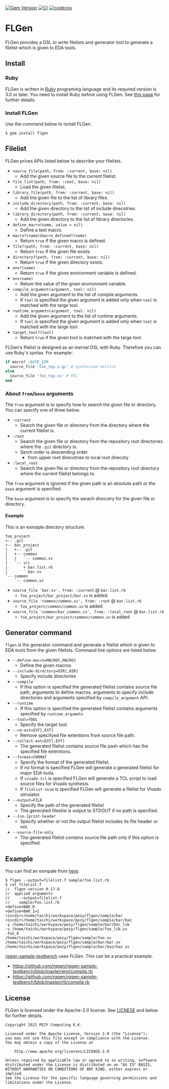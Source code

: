 [![Gem Version](https://badge.fury.io/rb/flgen.svg)](https://badge.fury.io/rb/flgen)
[![CI](https://github.com/pezy-computing/flgen/actions/workflows/ci.yml/badge.svg)](https://github.com/pezy-computing/flgen/actions/workflows/ci.yml)
[![codecov](https://codecov.io/github/pezy-computing/flgen/branch/master/graph/badge.svg?token=P5JSMPRV3J)](https://codecov.io/github/pezy-computing/flgen)

# FLGen

FLGen provides a DSL to write filelists and generator tool to generate a filelist which is given to EDA tools.

## Install

### Ruby

FLGen is written in [Ruby](https://www.ruby-lang.org) programing language and its required version is 3.0 or later. You need to install Ruby before using FLGen. See [this page](https://www.ruby-lang.org/en/documentation/installation/) for further details.

### Install FLGen

Use the command below to isntall FLGen.

```
$ gem install flgen
```

## Filelist

FLGen prives APIs listed below to describe your filelists.

* `source_file(path, from: :current, base: nil)`
    * Add the given source file to the current filelist.
* `file_list(path, from: :root, base: nil)`
    * Load the given filelist.
* `library_file(path, from: :current, base: nil)`
    * Add the given file to the list of library files.
* `include_directory(path, from: :current, base: nil)`
    * Add the given directory to the list of include direcotries.
* `library_directory(path, from: :current, base: nil)`
    * Add the given directory to the list of library directories.
* `define_macro(name, value = nil)`
    * Define a text macro.
* `macro?(name)`/`macro_defined?(name)`
    * Return `true` if the given macro is defined.
* `file?(path, from: :current, base: nil)`
    * Return `treu` if the given file exists.
* `directory?(path, from: :current, base: nil)`
    * Return `true` if the given directory exists.
* `env?(name)`
    * Return `true` if the givne environment variable is defined.
* `env(name)`
    * Retunr the value of the given environment variable.
* `compile_argument(argument, tool: nil)`
    * Add the given argument to the list of compile arguments.
    * If `tool` is specified the given argument is added only when `tool` is matched with the targe tool.
* `runtime_argumetn(argument, tool: nil)`
    * Add the given argument to the list of runtime arguments.
    * If `tool` is specified the given argument is added only when `tool` is matched with the targe tool.
* `target_tool?(tool)`
    * Return `true` if the given tool is matched with the targe tool.

FLGen's filelist is designed as an inernal DSL with Ruby. Therefore you can use Ruby's syntax. For example:

```ruby
if macro? :GATE_SIM
  source_file 'foo_top.v.gz' # synthsized netlist
else
  source_file 'foo_top.sv' # RTL
end
```

### About `from`/`base` arguments

The `from` argument is to specify how to search the given file or directory. You can specify one of three below.

* `:current`
    * Search the given file or directory from the directory where the current filelist is.
* `:root`
    * Search the given file or directory from the repository root directories where the `.git` directory is.
    * Serch order is descending order.
        * from upper root direcotries to local root direcoty
* `:local_root`
    * Search the given file or directory from the repository root directory where the current filelist belongs to.

The `from` argument is ignored if the given path is an absolute path or the `base` argument is specified.

The `base` argument is to specify the serach direcotry for the given file or directory.

#### Example

This is an exmaple directory structure.

```
foo_project
+-- .git
+-- bar_project
|   +-- .git
|   +-- common
|   |   `-- common.sv
|   `-- src
|       + bar.list.rb
|       ` bar.sv
`-- common
    `-- common.sv
```

* `source_file 'bar.sv', from: :current` @ `bar.list.rb`
    * `foo_project/bar_project/bar.sv` is added.
* `source_file 'common/common.sv', from: :root` @ `bar.list.rb`
    * `foo_project/common/common.sv` is added
* `source_file 'common/bar_common.sv', from: :local_root` @ `bar.list.rb`
    * `foo_project/bar_project/common/common.sv` is added

## Generator command

`flgen` is the generator command and generate a filelist which is given to EDA tools from the given filelists. Command line options are listed below.

* `--define-macro=MACRO[,MACRO]`
    * Define the given macros
* `--include-directory=DIR[,DIR]`
    * Specify include directories
* `--compile`
    * If this option is specified the generated filelist contains source file path, arguments to define macros, arguments to specify include directories and arguments specified by `compile_argument` API.
* `--runtime`
    * If this option is specified the generated filelist contains arguments specified by `runtime_argumetn`
* `--tool=TOOL`
    * Specify the target tool.
* `--rm-ext=EXT[,EXT]`
    * Remove specifyed file extentions from source file path.
* `--collect-ext=EXT[,EXT]`
    * The generated filelist contains source file pash which has the specified file extentions.
* `--format=FORMAT`
    * Specify the format of the generated filelist.
    * If no format is specified FLGen will generate a generated filelist for major EDA tools.
    * If `vivado-tcl` is specified FLGen will generate a TCL script to load source files for Vivado synthesis.
    * If `filelist-xsim` is specified FLGen will generate a filelist for Vivado simulator.
* `--output=FILE`
    * Specify the path of the generated filelist
    * The generated fileslist is output to STDOUT if no path is specified.
* `--[no-]print-header`
    * Specify whether or not the output filelist includes its file header or not.
* `--source-file-only`
    * The generated filelist contains source file path only if this option is specified.

## Example

You can find an exmpale from [here](https://github.com/pezy-computing/flgen/tree/master/sample).

```
$ flgen --output=filelist.f sample/foo.list.rb
$ cat filelist.f
//  flgen version 0.17.0
//  applied arguments
//    --output=filelist.f
//    sample/foo.list.rb
+define+BAR_0
+define+BAR_1=1
+incdir+/home/taichi/workspace/pezy/flgen/sample/bar
+incdir+/home/taichi/workspace/pezy/flgen/sample/bar/baz
-y /home/taichi/workspace/pezy/flgen/sample/bar/bar_lib
-v /home/taichi/workspace/pezy/flgen/sample/foo_lib.sv
-foo_0
/home/taichi/workspace/pezy/flgen/sample/foo.sv
/home/taichi/workspace/pezy/flgen/sample/bar/bar.sv
/home/taichi/workspace/pezy/flgen/sample/bar/baz/baz.sv
```

[rggen-sample-testbench](https://github.com/rggen/rggen-sample-testbench) uses FLGen. This can be a practical example.

* https://github.com/rggen/rggen-sample-testbench/blob/master/env/compile.rb
* https://github.com/rggen/rggen-sample-testbench/blob/master/rtl/compile.rb

## License

FLGen is licensed under the Apache-2.0 license. See [LICNESE](LICENSE) and below for further details.

```
Copyright 2022 PEZY Computing K.K.

Licensed under the Apache License, Version 2.0 (the "License");
you may not use this file except in compliance with the License.
You may obtain a copy of the License at

    http://www.apache.org/licenses/LICENSE-2.0

Unless required by applicable law or agreed to in writing, software
distributed under the License is distributed on an "AS IS" BASIS,
WITHOUT WARRANTIES OR CONDITIONS OF ANY KIND, either express or implied.
See the License for the specific language governing permissions and
limitations under the License.
```
